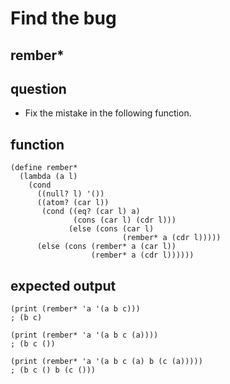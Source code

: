 # Find the bug
## rember*

## question
- Fix the mistake in the following function.

## function
```
(define rember*
  (lambda (a l)
    (cond
      ((null? l) '())
      ((atom? (car l))
       (cond ((eq? (car l) a)
              (cons (car l) (cdr l)))
             (else (cons (car l)
                         (rember* a (cdr l)))))
      (else (cons (rember* a (car l))
                  (rember* a (cdr l))))))
```

## expected output

```
(print (rember* 'a '(a b c)))
; (b c)

(print (rember* 'a '(a b c (a))))
; (b c ())

(print (rember* 'a '(a b c (a) b (c (a)))))
; (b c () b (c ()))
```